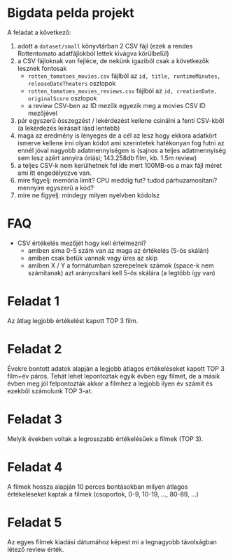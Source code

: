 # Bigdata pelda projekt
A feladat a következő:
1. adott a ```dataset/small``` könyvtárban 2 CSV fájl (ezek a rendes Rottentomato adatfájlokból lettek kivágva körülbelül)
2. a CSV fájloknak van fejléce, de nekünk igaziból csak a következők lesznek fontosak
    * ```rotten_tomatoes_movies.csv``` fájlból az ```id, title, runtimeMinutes, releaseDateTheaters``` oszlopok
    * ```rotten_tomatoes_movies_reviews.csv``` fájlból az ```id, creationDate, originalScore``` oszlopok
    * a review CSV-ben az ID mezők egyezik meg a movies CSV ID mezőjével
3. pár egyszerű összegzést / lekérdezést kellene csinálni a fenti CSV-kből (a lekérdezés leírásait lásd lentebb) 
4. maga az eredmény is lényeges de a cél az lesz hogy ekkora adatkört ismerve kellene írni olyan kódot ami szerintetek hatékonyan fog futni az ennél jóval nagyobb adatmennyiségen is (sajnos a teljes adatmennyiség sem lesz azért annyira óriási; 143.258db film, kb. 1.5m review)
5. a teljes CSV-k nem kerülhetnek fel ide mert 100MB-os a max fájl méret ami itt engedélyezve van.
6. mire figyelj: memória limit? CPU meddig fut? tudod párhuzamosítani? mennyire egyszerű a kód?
7. mire ne figyelj: mindegy milyen nyelvben kódolsz

# FAQ
* CSV értékelés mezőjét hogy kell értelmezni?
   * amiben sima 0-5 szám van az maga az értékelés (5-ös skálán)
   * amiben csak betűk vannak vagy üres az skip
   * amiben X / Y a formátumban szerepelnek számok (space-k nem számítanak) azt arányosítani kell 5-ös skálára (a legtöbb így van)

# Feladat 1
Az átlag legjobb értékelést kapott TOP 3 film.

# Feladat 2
Évekre bontott adatok alapján a legjobb átlagos értékeléseket kapott TOP 3 film+év páros. Tehát lehet lepontoztak egyik évben egy filmet, de a másik évben meg jól felpontozták akkor a filmhez a legjobb ilyen év számít és ezekből számolunk TOP 3-at.

# Feladat 3
Melyik években voltak a legrosszabb értékelésűek a filmek (TOP 3).

# Feladat 4
A filmek hossza alapján 10 perces bontásokban milyen átlagos értékeléseket kaptak a filmek (csoportok, 0-9, 10-19, ..., 80-89, ...)

# Feladat 5
Az egyes filmek kiadási dátumához képest mi a legnagyobb távolságban létező review érték.






